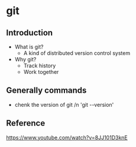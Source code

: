 # git
## Introduction
* What is git?
  * A kind of distributed version control system
* Why git?
  * Track history
  * Work together
## Generally commands
* chenk the version of git
/n 'git --version'

## Reference
<https://www.youtube.com/watch?v=8JJ101D3knE>
